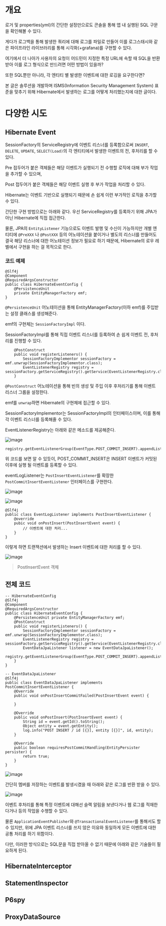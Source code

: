 # 개요
로거 및 properties(yml)의 간단한 설정만으로도 콘솔을 통해 앱 내 실행된 SQL 구문을 확인해볼 수 있다.

게다가 로그백을 통해 발생한 쿼리에 대해 로그를 파일로 만들어 이를 로그스태시와 같은 파이프라인 라이브러리를 통해 시각화(+grafana)를 구현할 수 있다.

여기에서 더 나아가 사용자의 요청이 어드민이 지정한 특정 URL에 속할 때 SQL을 반환받아 이를 로그 형식으로 만드려면 어떤 방법이 있을까?

또한 SQL뿐만 아니라, 각 엔티티 별 발생한 이벤트에 대한 로깅을 요구한다면?

본 글은 솔루션을 개발하며 ISMS(Information Security Management System) 표준을 맞추기 위해 Hibernate에서 발생하는 로그를 어떻게 처리했는지에 대한 글이다.

# 다양한 시도
## Hibernate Event
SessionFactory의 ServiceRegistry에 이벤트 리스너를 등록함으로써 ```INSERT```, ```DELETE```, ```UPDATE```, ```SELECT(Load)```의 각 엔티티에서 발생한 이벤트의 전, 후처리를 할 수 있다.

Pre 접두어가 붙은 객체들은 해당 이벤트가 실행되기 전 수행할 로직에 대해 부가 작업을 추가할 수 있으며,

Post 접두어가 붙은 객체들은 해당 이벤트 실행 후 부가 작업을 처리할 수 있다.

Hibernate는 이벤트 기반으로 실행되기 때문에 손 쉽게 이런 부가적인 로직을 추가할 수 있다.

간단한 구현 방법으로는 아래와 같다. 우선 ServiceRegistry를 등록하기 위해 JPA가 아닌 Hibernate에 직접 접근한다.

물론, JPA의 ```EntityListener``` 기능으로도 이벤트 발행 및 수신이 가능하지만 개별 엔티티에 ```@PreXXX``` 나 ```@PostXXX``` 등의 어노테이션을 붙이거나 
별도의 리스너를 만들어도 결국 해당 리스너에 대한 어노테이션 정보가 필요로 하기 때문에, Hibernate의 로우 레벨에서 구현을 하는 걸 목적으로 한다.

### 코드 예제
```
@Slf4j
@Component
@RequiredArgsConstructor
public class HibernateEventConfig {
    @PersistenceUnit
    private EntityManagerFactory emf;
}
```

```@PersistenceUnit``` 어노테이션을 통해 EntityManagerFactory(이하 emf)를 주입받는 설정 클래스를 생성해준다.

emf의 구현체는 ```SessionFactoryImpl``` 이다.

SessionFactoryImpl를 통해 직접 이벤트 리스너를 등록하여 손 쉽게 이벤트 전, 후처리를 진행할 수 있다.

```
    @PostConstruct
    public void registerListeners() {
        SessionFactoryImplementor sessionFactory = emf.unwrap(SessionFactoryImplementor.class);
        EventListenerRegistry registry = sessionFactory.getServiceRegistry().getService(EventListenerRegistry.class);
    }
```

```@PostConstruct``` 어노테이션을 통해 빈의 생성 및 주입 이후 후처리기를 통해 이벤트 리스너 그룹을 설정한다.

emf를 ```unwrap```하면 Hibernate의 구현체에 접근할 수 있다.

SessionFactoryImplementor는 SessionFactoryImpl의 인터페이스이며, 이를 통해 각 이벤트 리스너를 등록해줄 수 있다.

EventListenerRegistry는 아래와 같은 메소드를 제공해준다.

![image](https://github.com/jekyllPark/back-to-basic/assets/114489012/7b66293e-29f5-416f-bc04-a8522bc20491)

```
registry.getEventListenerGroup(EventType.POST_COMMIT_INSERT).appendListener(eventLogListener);
```

위 코드를 보면 알 수 있듯이, POST_COMMIT_INSERT은 INSERT 이벤트가 커밋된 이후에 실행 될 이벤트를 등록할 수 있다.

eventLogListener는 ```PostInsertEventListener```를 확장한 ```PostCommitInsertEventListener``` 인터페이스를 구현한다.

![image](https://github.com/jekyllPark/back-to-basic/assets/114489012/e525d8c4-d94c-42dc-8338-daec5634fe43)

![image](https://github.com/jekyllPark/back-to-basic/assets/114489012/54392c28-6ebb-44e0-9e20-5b27806c4f6e)

```
@Slf4j
public class EventLogListener implements PostInsertEventListener {
    @override
    pubic void onPostInsert(PostInsertEvent event) {
        // 이벤트에 대한 처리...
    }
}
```

이렇게 하면 트랜잭션에서 발생하는 Insert 이벤트에 대한 처리를 할 수 있다.

![image](https://github.com/jekyllPark/back-to-basic/assets/114489012/a0045e80-2f15-4a70-87f9-6c1fbd927708)

> PostInsertEvent 객체

## 전체 코드
```
-- HibernateEventConfig
@Slf4j
@Component
@RequiredArgsConstructor
public class HibernateEventConfig {
    @PersistenceUnit private EntityManagerFactory emf;
    @PostConstruct
    public void registerListeners() {
        SessionFactoryImplementor sessionFactory = emf.unwrap(SessionFactoryImplementor.class);
        EventListenerRegistry registry = sessionFactory.getServiceRegistry().getService(EventListenerRegistry.class);
        EventDataJpaListener listener = new EventDataJpaListener();
        registry.getEventListenerGroup(EventType.POST_COMMIT_INSERT).appendListener(listener);
    }
}
```

```
-- EventDataJpaListener
@Slf4j
public class EventDataJpaListener implements PostCommitInsertEventListener {
    @Override
    public void onPostInsertCommitFailed(PostInsertEvent event) {

    }

    @Override
    public void onPostInsert(PostInsertEvent event) {
        String id = event.getId().toString();
        Object entity = event.getEntity();
        log.info("POST INSERT / id [{}], entity [{}]", id, entity);
    }

    @Override
    public boolean requiresPostCommitHandling(EntityPersister persister) {
        return true;
    }
}
```
![image](https://github.com/jekyllPark/back-to-basic/assets/114489012/bf4753e8-d4b4-4e0d-83b5-3d803589430d)

간단히 멤버를 저장하는 이벤트를 발생시켰을 때 아래와 같은 로그를 반환 받을 수 있다.

![image](https://github.com/jekyllPark/back-to-basic/assets/114489012/52e4f803-8eb3-4779-84b2-92feca8a8cf6)

이벤트 후처리를 통해 특정 이벤트에 대해선 슬랙 알림을 보낸다거나 웹 로그를 적재한다거나 등의 작업을 수행할 수 있다.

물론 ```ApplicationEventPublisher```와 ```@TransactionalEventListener```를 통해서도 할 수 있지만, 위에 JPA 이벤트 리스너를 쓰지 않은 이유와 동일하게
모든 이벤트에 대한 공통 처리를 하기 위함이다.

다만, 이러한 방식으로는 SQL문을 직접 받아올 수 없기 때문에 아래와 같은 기술들이 필요하게 된다.

## HibernateInterceptor

## StatementInspector

## P6spy

## ProxyDataSource
